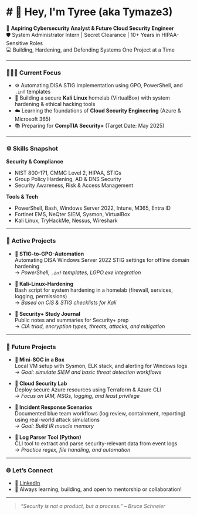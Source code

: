 # # 👋 Hey, I'm Tyree (aka Tymaze3)

🔐 **Aspiring Cybersecurity Analyst & Future Cloud Security Engineer**  
🛡️ System Administrator Intern | Secret Clearance | 10+ Years in HIPAA-Sensitive Roles  
💻 Building, Hardening, and Defending Systems One Project at a Time  

---

### 👨🏽‍💻 Current Focus
- ⚙️ Automating DISA STIG implementation using GPO, PowerShell, and `.inf` templates  
- 🧱 Building a secure **Kali Linux** homelab (VirtualBox) with system hardening & ethical hacking tools  
- ☁️ Learning the foundations of **Cloud Security Engineering** (Azure & Microsoft 365)  
- 📚 Preparing for **CompTIA Security+** (Target Date: May 2025)

---

### ⚙️ Skills Snapshot

**Security & Compliance**
- NIST 800-171, CMMC Level 2, HIPAA, STIGs
- Group Policy Hardening, AD & DNS Security
- Security Awareness, Risk & Access Management

**Tools & Tech**
- PowerShell, Bash, Windows Server 2022, Intune, M365, Entra ID
- Fortinet EMS, NeQter SIEM, Sysmon, VirtualBox
- Kali Linux, TryHackMe, Nessus, Wireshark

---

### 🚧 Active Projects

- **🔹 STIG-to-GPO-Automation**  
  Automating DISA Windows Server 2022 STIG settings for offline domain hardening  
  → _PowerShell, `.inf` templates, LGPO.exe integration_

- **🔹 Kali-Linux-Hardening**  
  Bash script for system hardening in a homelab (firewall, services, logging, permissions)  
  → _Based on CIS & STIG checklists for Kali_

- **🔹 Security+ Study Journal**  
  Public notes and summaries for Security+ prep  
  → _CIA triad, encryption types, threats, attacks, and mitigation_

---

### 🧠 Future Projects

- **🔸 Mini-SOC in a Box**  
  Local VM setup with Sysmon, ELK stack, and alerting for Windows logs  
  → _Goal: simulate SIEM and basic threat detection workflows_

- **🔸 Cloud Security Lab**  
  Deploy secure Azure resources using Terraform & Azure CLI  
  → _Focus on IAM, NSGs, logging, and least privilege_

- **🔸 Incident Response Scenarios**  
  Documented blue team workflows (log review, containment, reporting) using real-world attack simulations  
  → _Goal: Build IR muscle memory_

- **🔸 Log Parser Tool (Python)**  
  CLI tool to extract and parse security-relevant data from event logs  
  → _Practice regex, file handling, and automation_

---

### 🌐 Let’s Connect

- 🔗 [LinkedIn](https://www.linkedin.com/in/tyree-maeser) 
- 🧠 Always learning, building, and open to mentorship or collaboration!

---

> _“Security is not a product, but a process.” – Bruce Schneier_  
